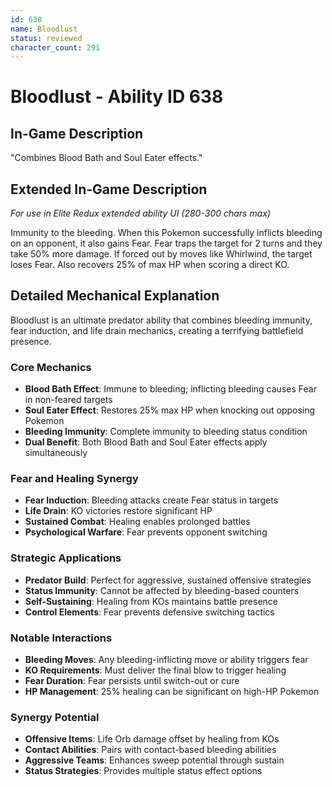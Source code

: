 ```yaml
---
id: 638
name: Bloodlust
status: reviewed
character_count: 291
---
```


# Bloodlust - Ability ID 638

## In-Game Description
"Combines Blood Bath and Soul Eater effects."

## Extended In-Game Description
*For use in Elite Redux extended ability UI (280-300 chars max)*

Immunity to the bleeding. When this Pokemon successfully inflicts bleeding on an opponent, it also gains Fear. Fear traps the target for 2 turns and they take 50% more damage. If forced out by moves like Whirlwind, the target loses Fear. Also recovers 25% of max HP when scoring a direct KO.

## Detailed Mechanical Explanation

Bloodlust is an ultimate predator ability that combines bleeding immunity, fear induction, and life drain mechanics, creating a terrifying battlefield presence.

### Core Mechanics
- **Blood Bath Effect**: Immune to bleeding; inflicting bleeding causes Fear in non-feared targets
- **Soul Eater Effect**: Restores 25% max HP when knocking out opposing Pokemon
- **Bleeding Immunity**: Complete immunity to bleeding status condition
- **Dual Benefit**: Both Blood Bath and Soul Eater effects apply simultaneously

### Fear and Healing Synergy
- **Fear Induction**: Bleeding attacks create Fear status in targets
- **Life Drain**: KO victories restore significant HP
- **Sustained Combat**: Healing enables prolonged battles
- **Psychological Warfare**: Fear prevents opponent switching

### Strategic Applications
- **Predator Build**: Perfect for aggressive, sustained offensive strategies
- **Status Immunity**: Cannot be affected by bleeding-based counters
- **Self-Sustaining**: Healing from KOs maintains battle presence
- **Control Elements**: Fear prevents defensive switching tactics

### Notable Interactions
- **Bleeding Moves**: Any bleeding-inflicting move or ability triggers fear
- **KO Requirements**: Must deliver the final blow to trigger healing
- **Fear Duration**: Fear persists until switch-out or cure
- **HP Management**: 25% healing can be significant on high-HP Pokemon

### Synergy Potential
- **Offensive Items**: Life Orb damage offset by healing from KOs
- **Contact Abilities**: Pairs with contact-based bleeding abilities
- **Aggressive Teams**: Enhances sweep potential through sustain
- **Status Strategies**: Provides multiple status effect options
